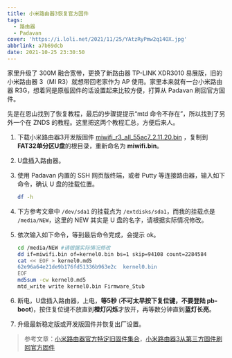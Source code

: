 ```yaml
---
title: 小米路由器3恢复官方固件
tags:
  - 路由器
  - Padavan
cover: 'https://i.loli.net/2021/11/25/YAtzRyPmw2q14OX.jpg'
abbrlink: a7b69dcb
date: 2021-10-25 23:30:50
---
```




家里升级了 300M 融合宽带，更换了新路由器 TP-LINK XDR3010 易展版，旧的小米路由器 3（MI R3）就想带回老家作为 AP 使用。家里本来就有一台小米路由器 R3G，想着同是原版固件的话设置起来比较方便，打算从 Padavan 刷回官方固件。



先是在恩山找到了恢复教程，最后的步骤提提示“mtd 命令不存在”，所以找到了另外一个在 ZNDS 的教程。这里把这两个教程汇总，方便后来人。



1. 下载小米路由器3开发版固件 [miwifi_r3_all_55ac7_2.11.20.bin](https://bigota.miwifi.com/xiaoqiang/rom/r3/miwifi_r3_all_55ac7_2.11.20.bin) ，复制到**FAT32单分区U盘**的根目录，重新命名为 **miwifi.bin**。

2. U盘插入路由器。

3. 使用 Padavan 内置的 SSH 网页版终端，或者 Putty 等连接路由器，输入如下命令，确认 U 盘的挂载位置。

   ```bash
   df -h
   ```

4. 下方参考文章中 `/dev/sda1` 的挂载点为 `/extdisks/sda1`，而我的挂载点是 `/media/NEW`，这里的 NEW 其实是 U 盘的名字，请根据实际情况修改。

5. 依次输入如下命令，等到最后命令完成，会提示 ok。

   ```bash
   cd /media/NEW #请根据实际情况修改
   dd if=miwifi.bin of=kernel0.bin bs=1 skip=94108 count=2284584
   cat << EOF > kernel0.md5
   62e96a64e21de9b176fd51336b963e2c  kernel0.bin
   EOF
   md5sum -cw kernel0.md5
   mtd_write write kernel0.bin Firmware_Stub
   ```

   

6. 断电，U盘插入路由器，上电，**等5秒** (**不可太早按下复位键，不要登陆 pb-boot**)，按住复位键不放直到**橙灯闪烁**才放开，再等数分钟直到**蓝灯长亮**。

7. 升级最新稳定版或开发版固件并恢复出厂设置。





> 参考文章：[小米路由器官方特定旧固件集合](https://www.right.com.cn/forum/forum.php?mod=redirect&goto=findpost&ptid=706545&pid=4555746)，[小米路由器3从第三方固件刷回官方固件](https://www.znds.com/tv-1201695-1-1.html)
